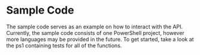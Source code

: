 # Sample Code

The sample code serves as an example on how to interact with the API. Currently, the sample code consists of one PowerShell project, however more languages may be provided in the future. To get started, take a look at the ps1 containing tests for all of the functions. 
